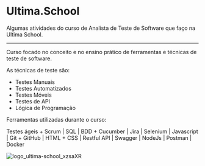 # Ultima.School
 Algumas atividades do curso de Analista de Teste de Software que faço na Ultima School. 
 _________________________________________________________________________________________
 
Curso focado no conceito e no ensino prático de ferramentas e técnicas de teste de software.

As técnicas de teste são:

- Testes Manuais
- Testes Automatizados
- Testes Móveis
- Testes de API
- Lógica de Programação

Ferramentas utilizadas durante o curso: 


Testes ágeis + Scrum | SQL | BDD + Cucumber | Jira | Selenium | Javascript | Git + GitHub | HTML + CSS | Restful API | Swagger | NodeJs | Postman | Docker


![logo_ultima-school_xzsaXR](https://user-images.githubusercontent.com/110741158/219950981-ffde503d-1cc8-4a3f-85c7-96df9788b886.png)
